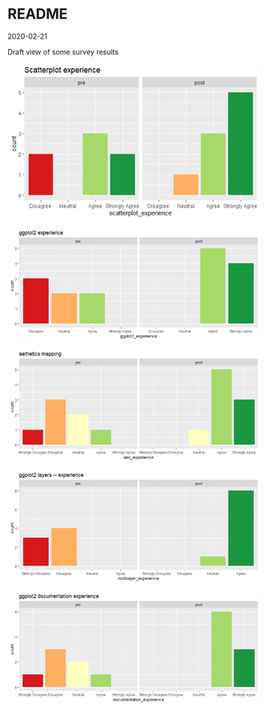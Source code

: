 README
================
2020-02-21

<!-- README.md is generated from README.Rmd. Please edit that file -->

Draft view of some survey results

![](output/images/scatterplot_experience.png)

![](output/images/ggplot2_experience.png)

![](output/images/mapping_aesthetics.png)

![](output/images/layers.png)

![](output/images/documentation.png)

